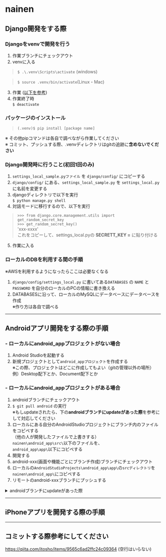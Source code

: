 # nainen

## Django開発をする際
### **Djangoをvenvで開発を行う**
1. 作業ブランチにチェックアウト
2. venvに入る
 > ```$ .\.venv\Scripts\activate``` (windows)

 > ```$ source .venv/bin/activate```(Linux・Mac)
3. 作業 ([以下を参考](#django開発一番始めに行うこと))
4. 作業終了時  
 ```$ deactivate```
### パッケージのインストール
> ```(.venv)$ pip install [package name]```

※ その他pipコマンドは各自で調べながら作業してください  
※ コミット、プッシュする際、.venvディレクトリはgitの追跡に**含めないでください**

### **Django開発時に行うこと(初回1回のみ)**
1. ``settings_local_sample.pyファイル`` を ``django/config/`` にコピーする
2. ``django/config/`` にある、``settings_local_sample.py`` を ``settings_local.py`` に名前を変更する
3. djangoディレクトリで以下を実行  
``$ python manage.py shell``
4. 対話モードに移行するので、以下を実行  
>``>>> from django.core.management.utils import get_random_secret_key``  
``>>> get_random_secret_key()``  
'xxx-xxxx'  
これをコピーして、settings_local.pyの **SECRETT_KEY =** に貼り付ける
5. 作業に入る

### ローカルのDBを利用する間の手順
※AWSを利用するようになったらここは必要なくなる
1. ``django/config/settings_local.py`` に書いてある``DATABASES`` の ``NAME`` と ``PASSWORD`` を自分のローカルのPCの情報に書き換える
2. DATABASESに沿って、ローカルのMySQLにデータベースにデータベースを作成  
※作り方は各自で調べる

*****

## Androidアプリ開発をする際の手順
### **-  ローカルにandroid_appプロジェクトがない場合**
1. Android Studioを起動する
2. 新規プロジェクトとして```android_appプロジェクト```を作成する  
※この際、プロジェクトはどこに作成してもよい（gitの管理以外の場所）  
例）Desktop配下とか、Document配下とか

### **- ローカルにandroid_appプロジェクトがある場合**
1. androidブランチにチェックアウト
2. ```$ git pull android``` の実行  
※もしupdateされたら、下の**androidブランチにupdateがあった際**を参考にして対応してください
3. ローカルにある自分のAndroidStudioプロジェクトにブランチ内のファイルをコピペする  
（他の人が開発したファイルで上書きする）  
```nainen\android_app\src\```以下のファイルを、  
```android_app\app\```以下にコピペする
4. 開発する
5. android-xxx(画面や機能ごとにブランチ作成)ブランチにチェックアウト
6. ローカルの```AndroidStudioProjects\android_app\app\```の```srcディレクトリ```を```nainen\android_app\```にコピペする
7. リモートのandroid-xxxブランチにプッシュする

<details><summary>androidブランチにupdateがあった際</summary>

1. android-xxx(任意のブランチ名)にチェックアウトする  
```$ git checkout android-xxx(任意のブランチ名)```
2. androidブランチをandroid-xxx(任意のブランチ名)にマージする  
```$ git merge android```
3. 上の**ローカルにandroid_appプロジェクトがある場合**へ移動  

</details>

*****

## iPhoneアプリを開発する際の手順

*****
## コミットする際参考にしてください
https://qiita.com/itosho/items/9565c6ad2ffc24c09364
(空行はいらない)